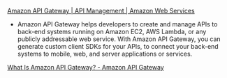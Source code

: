 [Amazon API Gateway | API Management | Amazon Web Services](https://aws.amazon.com/api-gateway/)

- Amazon API Gateway helps developers to create and manage APIs to back-end systems running on Amazon EC2, AWS Lambda, or any publicly addressable web service. With Amazon API Gateway, you can generate custom client SDKs for your APIs, to connect your back-end systems to mobile, web, and server applications or services.

[What Is Amazon API Gateway? - Amazon API Gateway](https://docs.aws.amazon.com/apigateway/latest/developerguide/welcome.html)

